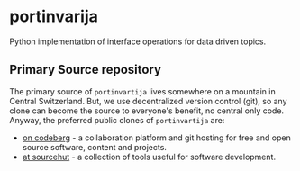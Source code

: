 # portinvarija

Python implementation of interface operations for data driven topics.

## Primary Source repository

The primary source of `portinvartija` lives somewhere on a mountain in Central Switzerland.
But, we use decentralized version control (git), so any clone can become the source to everyone's benefit, no central only code.
Anyway, the preferred public clones of `portinvartija` are:

* [on codeberg](https://codeberg.org/sthagen/portinvartija) - a collaboration platform and git hosting for free and open source software, content and projects.
* [at sourcehut](https://git.sr.ht/~sthagen/portinvartija) - a collection of tools useful for software development.
